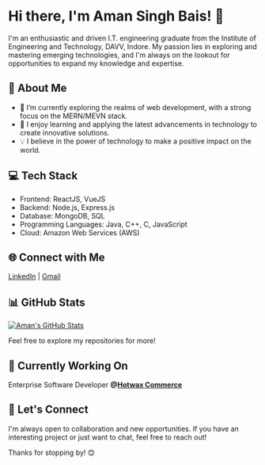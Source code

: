 # Hi there, I'm Aman Singh Bais! 👋

I'm an enthusiastic and driven I.T. engineering graduate from the Institute of Engineering and Technology, DAVV, Indore. My passion lies in exploring and mastering emerging technologies, and I'm always on the lookout for opportunities to expand my knowledge and expertise.

## 🚀 About Me

- 🔭 I’m currently exploring the realms of web development, with a strong focus on the MERN/MEVN stack.
- 🌱 I enjoy learning and applying the latest advancements in technology to create innovative solutions.
- 💡 I believe in the power of technology to make a positive impact on the world.

## 💻 Tech Stack

- Frontend: ReactJS, VueJS
- Backend: Node.js, Express.js
- Database: MongoDB, SQL
- Programming Languages: Java, C++, C, JavaScript
- Cloud: Amazon Web Services (AWS)

## 🌐 Connect with Me

[LinkedIn](https://www.linkedin.com/in/aman-singh-bais/) | [Gmail](mailTo:singh11amanbais@gmail.com)

## 📊 GitHub Stats

[![Aman's GitHub Stats](https://github-readme-stats.vercel.app/api?username=amansinghbais&show_icons=true&hide=contribs,issues&theme=radical)](https://github.com/amansinghbais)

Feel free to explore my repositories for more!

## 🚧 Currently Working On

Enterprise Software Developer <b>@[Hotwax Commerce](https://github.com/hotwax/)</b>

## 🤝 Let's Connect

I'm always open to collaboration and new opportunities. If you have an interesting project or just want to chat, feel free to reach out!

Thanks for stopping by! 😊
